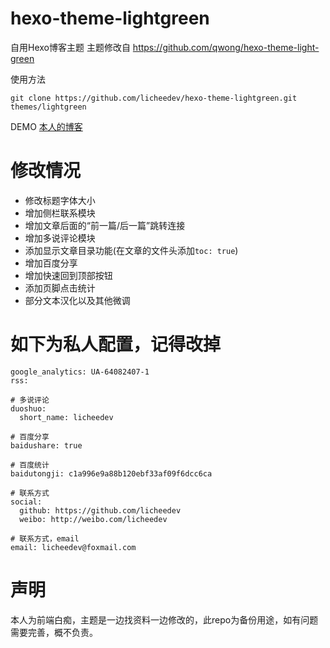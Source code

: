 # hexo-theme-lightgreen

自用Hexo博客主题
主题修改自 https://github.com/qwong/hexo-theme-light-green

使用方法

```
git clone https://github.com/licheedev/hexo-theme-lightgreen.git themes/lightgreen
```

DEMO [本人的博客](http://licheedev.github.io)

# 修改情况
* 修改标题字体大小
* 增加侧栏联系模块
* 增加文章后面的“前一篇/后一篇”跳转连接
* 增加多说评论模块
* 添加显示文章目录功能(在文章的文件头添加`toc: true`)
* 增加百度分享
* 增加快速回到顶部按钮
* 添加页脚点击统计
* 部分文本汉化以及其他微调

# 如下为私人配置，记得改掉

```
google_analytics: UA-64082407-1
rss:

# 多说评论
duoshuo:
  short_name: licheedev

# 百度分享
baidushare: true

# 百度统计
baidutongji: c1a996e9a88b120ebf33af09f6dcc6ca

# 联系方式
social:
  github: https://github.com/licheedev
  weibo: http://weibo.com/licheedev

# 联系方式，email
email: licheedev@foxmail.com
```

# 声明
本人为前端白痴，主题是一边找资料一边修改的，此repo为备份用途，如有问题需要完善，概不负责。